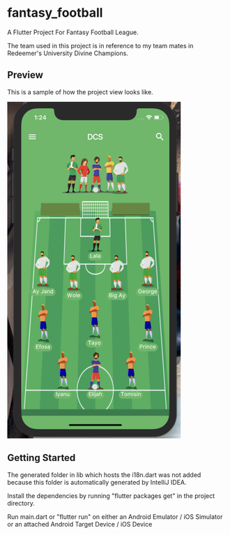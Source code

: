 # fantasy_football

A Flutter Project For Fantasy Football League. 

The team used in this project is in reference to my team mates in Redeemer's University Divine Champions.



## Preview

This is a sample of how the project view looks like.

![alt text](assets/images/preview/view.png)

## Getting Started

The generated folder in lib which hosts the i18n.dart was not added because this folder is automatically generated by IntelliJ IDEA.

Install the dependencies by running "flutter packages get" in the project directory.

Run main.dart or "flutter run" on either an Android Emulator / iOS Simulator or an attached  Android Target Device / iOS Device 
